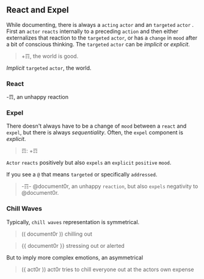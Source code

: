 ## React and Expel
While documenting, there is always a `acting` `actor` and an `targeted` `actor` .  First an `actor` `reacts` internally to a preceding `action` and then either externalizes that reaction to the `targeted` `actor`, or has a `change` in `mood` after a bit of conscious thinking. The `targeted` `actor` can be _implicit_ or _explicit_.  

> +☶, the world is good.

_Implicit_ `targeted` `actor`, the world.


### React
-☶, an unhappy reaction

### Expel
There doesn't always have to be a change of `mood` between a `react` and `expel`, but there is always _sequentiality_.  Often, the `expel` component is _explicit_.

> ☶: +☶

`Actor` `reacts` positively but also `expels` an `explicit` `positive` `mood`.

If you see a `@` that means `targeted` or specifically `addressed`.

> -☶- @document0r, an unhappy `reaction`, but also `expels` negativity to @document0r.

### Chill Waves
Typically, `chill waves` representation is symmetrical.
> (( document0r )) chilling out

> {{ document0r }} stressing out or alerted

But to imply more complex emotions, an asymmetrical 
> ({ act0r )) act0r tries to chill everyone out at the actors own expense
